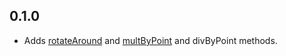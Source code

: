 ## 0.1.0

* Adds [rotateAround](https://github.com/mapbox/point-geometry/pull/5) and
  [multByPoint](https://github.com/mapbox/point-geometry/pull/7) and divByPoint
  methods.
